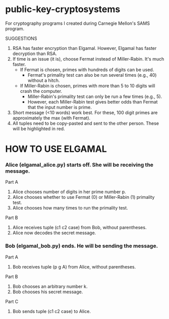 # public-key-cryptosystems
For cryptography programs I created during Carnegie Mellon's SAMS program.

SUGGESTIONS
1. RSA has faster encryption than Elgamal. However, Elgamal has faster decryption than RSA.
2. If time is an issue (it is), choose Fermat instead of Miller-Rabin. It's much faster.
    - If Fermat is chosen, primes with hundreds of digits can be used.
        - Fermat's primality test can also be run several times (e.g., 40) without a hitch.
    - If Miller-Rabin is chosen, primes with more than 5 to 10 digits will crash the computer.
        - Miller-Rabin's primality test can only be run a few times (e.g., 5).
        - However, each Miller-Rabin test gives better odds than Fermat that the input number is prime.
3. Short message (<10 words) work best. For these, 100 digit primes are approximately the max (with Fermat).
4. All tuples need to be copy-pasted and sent to the other person. These will be highlighted in red.


# HOW TO USE ELGAMAL

### Alice (elgamal_alice.py) starts off. She will be receiving the message.

Part A
1. Alice chooses number of digits in her prime number p.
2. Alice chooses whether to use Fermat (0) or Miller-Rabin (1) primality test.
3. Alice chooses how many times to run the primality test.

Part B
1. Alice receives tuple (c1 c2 case) from Bob, without parentheses.
2. Alice now decodes the secret message.

### Bob (elgamal_bob.py) ends. He will be sending the message.

Part A
1. Bob receives tuple (p g A) from Alice, without parentheses.

Part B
1. Bob chooses an arbitrary number k.
2. Bob chooses his secret message.

Part C
1. Bob sends tuple (c1 c2 case) to Alice.
